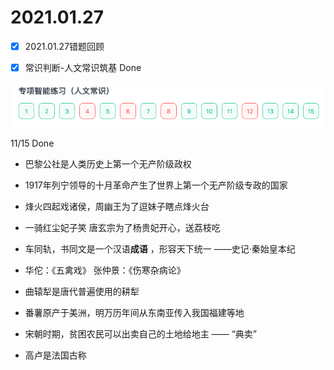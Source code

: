 # 2021.01.27

- [x] 2021.01.27错题回顾

- [x] 常识判断-人文常识筑基 Done

![img.png](image/2021_01_28_img_人文常识筑基_4.png)

11/15 Done

- 巴黎公社是人类历史上第一个无产阶级政权

- 1917年列宁领导的十月革命产生了世界上第一个无产阶级专政的国家

- 烽火四起戏诸侯，周幽王为了逗妹子瞎点烽火台

- 一骑红尘妃子笑 唐玄宗为了杨贵妃开心，送荔枝吃

- 车同轨，书同文是一个汉语**成语** ，形容天下统一 ——史记·秦始皇本纪

- 华佗：《五禽戏》  张仲景：《伤寒杂病论》

- 曲辕犁是唐代普遍使用的耕犁

- 番薯原产于美洲，明万历年间从东南亚传入我国福建等地

- 宋朝时期，贫困农民可以出卖自己的土地给地主 —— “典卖”

- 高卢是法国古称